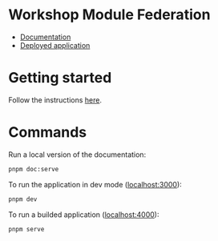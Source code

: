 # Workshop Module Federation

- [Documentation](https://workshop-module-federation-doc.vercel.app/)
- [Deployed application](https://workshop-module-federation-app.vercel.app/)

# Getting started

Follow the instructions [here](https://workshop-module-federation-doc.vercel.app/docs/prerequisites/).

# Commands

Run a local version of the documentation:

```bash
pnpm doc:serve
```

To run the application in dev mode ([localhost:3000](http://localhost:3000)):

```bash
pnpm dev
```

To run a builded application ([localhost:4000](http://localhost:4000)):

```bash
pnpm serve
```
